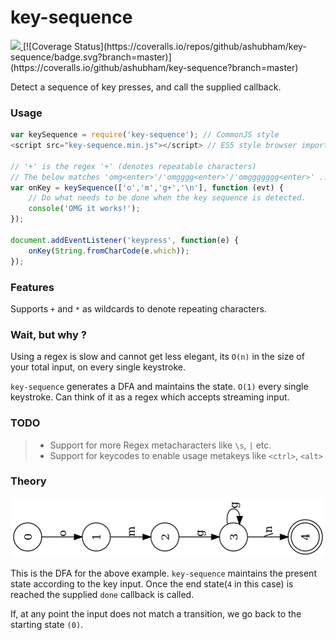 # key-sequence
<a href="https://travis-ci.org/ashubham/key-sequence">
  <img src="https://api.travis-ci.org/ashubham/key-sequence.svg?branch=master" class="badge">
</a>
[![Coverage Status](https://coveralls.io/repos/github/ashubham/key-sequence/badge.svg?branch=master)](https://coveralls.io/github/ashubham/key-sequence?branch=master)

Detect a sequence of key presses, and call the supplied callback.

### Usage

```javascript
var keySequence = require('key-sequence'); // CommonJS style
<script src="key-sequence.min.js"></script> // ES5 style browser imports.

// '+' is the regex '+' (denotes repeatable characters)
// The below matches 'omg<enter>'/'omgggg<enter>'/'omggggggg<enter>' ...
var onKey = keySequence(['o','m','g+','\n'], function (evt) {
    // Do what needs to be done when the key sequence is detected.
    console('OMG it works!');
});

document.addEventListener('keypress', function(e) {
    onKey(String.fromCharCode(e.which));
});
```

### Features

Supports `+` and `*` as wildcards to denote repeating characters.

### Wait, but why ?

Using a regex is slow and cannot get less elegant, its `O(n)` in the size of your total input,
on every single keystroke.

`key-sequence` generates a DFA and maintains the state. `O(1)` every single keystroke.
Can think of it as a regex which accepts streaming input.

### TODO

> - Support for more Regex metacharacters like `\s`, `|` etc.
> - Support for keycodes to enable usage metakeys like `<ctrl>`, `<alt>`

### Theory

![Image](img/sample-dfa.png?raw=true)

This is the DFA for the above example. `key-sequence` maintains the present state according to the key input.
Once the end state(`4` in this case) is reached the supplied `done` callback is called.

If, at any point the input does not match a transition, we go back to the starting state `(0)`.
